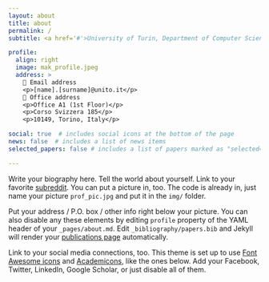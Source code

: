 ```yaml
---
layout: about
title: about
permalink: /
subtitle: <a href='#'>University of Turin, Department of Computer Science</a>

profile:
  align: right
  image: mak_profile.jpeg
  address: >
    📮 Email address
    <p>[name].[surname]@unito.it</p>
    🏢 Office address
    <p>Office A1 (1st Floor)</p>
    <p>Corso Svizzera 185</p>
    <p>10149, Torino, Italy</p>

social: true  # includes social icons at the bottom of the page
news: false  # includes a list of news items
selected_papers: false # includes a list of papers marked as "selected={true}"

---
```


Write your biography here. Tell the world about yourself. Link to your favorite [subreddit](http://reddit.com). You can put a picture in, too. The code is already in, just name your picture `prof_pic.jpg` and put it in the `img/` folder.

Put your address / P.O. box / other info right below your picture. You can also disable any these elements by editing `profile` property of the YAML header of your `_pages/about.md`. Edit `_bibliography/papers.bib` and Jekyll will render your [publications page](/al-folio/publications/) automatically.

Link to your social media connections, too. This theme is set up to use [Font Awesome icons](http://fortawesome.github.io/Font-Awesome/) and [Academicons](https://jpswalsh.github.io/academicons/), like the ones below. Add your Facebook, Twitter, LinkedIn, Google Scholar, or just disable all of them.
